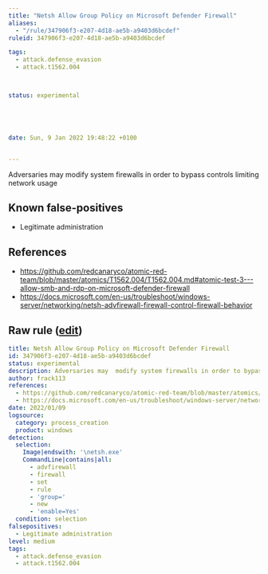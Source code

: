 ```yaml
---
title: "Netsh Allow Group Policy on Microsoft Defender Firewall"
aliases:
  - "/rule/347906f3-e207-4d18-ae5b-a9403d6bcdef"
ruleid: 347906f3-e207-4d18-ae5b-a9403d6bcdef

tags:
  - attack.defense_evasion
  - attack.t1562.004



status: experimental





date: Sun, 9 Jan 2022 19:48:22 +0100


---
```


Adversaries may  modify system firewalls in order to bypass controls limiting network usage

<!--more-->


## Known false-positives

* Legitimate administration



## References

* https://github.com/redcanaryco/atomic-red-team/blob/master/atomics/T1562.004/T1562.004.md#atomic-test-3---allow-smb-and-rdp-on-microsoft-defender-firewall
* https://docs.microsoft.com/en-us/troubleshoot/windows-server/networking/netsh-advfirewall-firewall-control-firewall-behavior


## Raw rule ([edit](https://github.com/SigmaHQ/sigma/edit/master/rules/windows/process_creation/proc_creation_win_netsh_fw_enable_group_rule.yml))
```yaml
title: Netsh Allow Group Policy on Microsoft Defender Firewall
id: 347906f3-e207-4d18-ae5b-a9403d6bcdef
status: experimental
description: Adversaries may  modify system firewalls in order to bypass controls limiting network usage
author: frack113
references:
  - https://github.com/redcanaryco/atomic-red-team/blob/master/atomics/T1562.004/T1562.004.md#atomic-test-3---allow-smb-and-rdp-on-microsoft-defender-firewall
  - https://docs.microsoft.com/en-us/troubleshoot/windows-server/networking/netsh-advfirewall-firewall-control-firewall-behavior
date: 2022/01/09
logsource:
  category: process_creation
  product: windows
detection:
  selection:
    Image|endswith: '\netsh.exe'
    CommandLine|contains|all:
      - advfirewall
      - firewall
      - set
      - rule
      - 'group='
      - new
      - 'enable=Yes'
  condition: selection
falsepositives:
  - Legitimate administration
level: medium
tags:
  - attack.defense_evasion
  - attack.t1562.004
```

